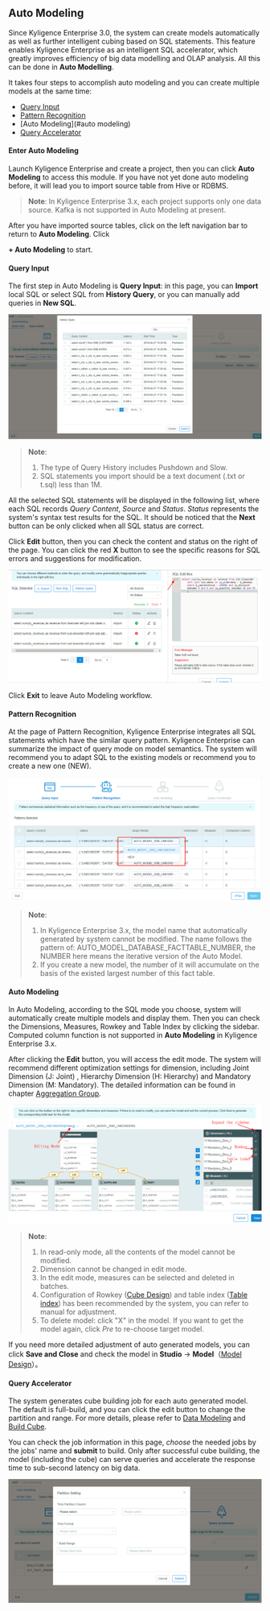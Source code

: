 ## Auto Modeling

Since Kyligence Enterprise 3.0, the system can create models automatically as well as further intelligent cubing based on SQL statements. This feature enables Kyligence Enterprise as an intelligent SQL accelerator, which greatly improves efficiency of big data modelling and OLAP analysis. All this can be done in **Auto Modelling**.

It takes four steps to accomplish auto modeling and you can create multiple models at the same time:


- [Query Input](#query-input)
- [Pattern Recognition](#pattern-recognition)
- [Auto Modeling](#auto modeling)
- [Query Accelerator](#query-accelerator)
  

#### Enter Auto Modeling

Launch Kyligence Enterprise and create a project, then you can click **Auto Modeling** to access this module. If you have not yet done auto modeling before, it will lead you to import source table from Hive or RDBMS.

> **Note**: In Kyligence Enterprise 3.x, each project supports only one data source. Kafka is not supported in Auto Modeling at present.

After you have imported source tables, click on the left navigation bar to return to **Auto Modeling**.  Click

**+ Auto Modeling** to start.

#### Query Input

The first step in Auto Modeling is **Query Input**: in this page, you can **Import** local SQL or select SQL from **History Query**, or you can manually add queries in **New SQL**.

![Import from query history](images/auto_modeling/SQL_history.en.png)



> **Note**:
>
> 1. The type of Query History includes Pushdown and Slow.
> 2. SQL statements you import should be a text document (.txt or t.sql) less than 1M.

All the selected SQL statements will be displayed in the following list, where each SQL records  *Query Content*, *Source* and *Status*. *Status* represents the system's syntax test results for the SQL. It should be noticed that the **Next** button can be only clicked when all SQL status are correct.

Click **Edit** button, then you can check the content and status on the right of the page. You can click the red **X** button to see the specific reasons for SQL errors and suggestions for modification.

![Wrong Reasons](images/auto_modeling/SQL_wrong_2.en.png)

Click **Exit** to leave Auto Modeling workflow.

#### Pattern Recognition 

At the page of Pattern Recognition, Kyligence Enterprise integrates all SQL statements which have the similar query pattern. Kyligence Enterprise can summarize the impact of query mode on model semantics. The system will recommend you to adapt SQL to the existing models or recommend you to create a new one (NEW).

![Target Model](images/auto_modeling/pattern_target_model.en.png)



> **Note**:
>
> 1. In Kyligence Enterprise 3.x, the model name that automatically generated by system cannot be modified. The name follows the pattern of: AUTO_MODEL_DATABASE_FACTTABLE_NUMBER, the NUMBER here means the iterative version of the Auto Model.
> 2. If you create a new model, the number of it will accumulate on the basis of the existed largest number of this fact table.

#### Auto Modeling

In Auto Modeling, according to the SQL mode you choose, system will automatically create multiple models and display them. Then you can check the Dimensions, Measures, Rowkey and Table Index by clicking the sidebar. Computed column function is not supported in **Auto Modeling** in Kyligence Enterprise 3.x.

After clicking the **Edit** button, you will access the edit mode. The system will recommend different optimization settings for dimension, including Joint Dimension (J: Joint) , Hierarchy Dimension (H: Hierarchy) and Mandatory Dimension (M: Mandatory). The detailed information can be found in chapter [Aggregation Group](../model/cube/aggregation_group.en.md).

![Edit mode](images/auto_modeling/model_edit.en.png)

> **Note**:
>
> 1. In read-only mode, all the contents of the model cannot be modified.
> 2. Dimension cannot be changed in edit mode.
> 3. In the edit mode, measures can be selected and deleted in batches.
> 4. Configuration of Rowkey ([Cube Design](../model/cube/create_cube.cn.md)) and table index ([Table index](../model/cube/table_index.cn.md)) has been recommended by the system, you can refer to manual for adjustment.
> 5. To delete model: click "X" in the model. If you want to get the model again, click *Pre* to re-choose target model.

If you need more detailed adjustment of auto generated models, you can click **Save and Close** and check the model in **Studio** -> **Model**（[Model Design](../model/data_modeling.cn.md)）。

#### Query Accelerator

The system generates cube building job for each auto generated model. The default is full-build, and you can click the edit button to change the partition and range. For more details, please refer to [Data Modeling](../model/data_modeling.en.md) and [Build Cube](../model/build_cube.en.md).

You can check the job information in this page, *choose* the needed jobs by the jobs' name and **submit** to build. Only after successful cube building, the model (including the cube) can serve queries and accelerate the response time to sub-second latency on big data.

![Partition and Range](images/auto_modeling/partition_edit.en.png)
